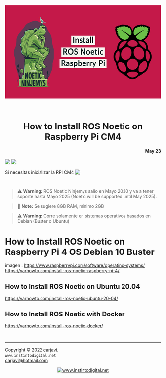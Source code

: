 <p align="center"><img src="./img/How-to-Install-ROS-Noetic-on-Raspberry-Pi-4.webp" height="300" alt=" " /></p>
<br>
<h1 align="center">How to Install ROS Noetic on Raspberry Pi CM4</h1> 
<h4 align="right">May 23</h4>

<img src="https://img.shields.io/badge/Hardware-Raspberry%20ver%204-red"/>
<img src="https://img.shields.io/badge/OS%20-Raspbian%20GNU%2FLinux%2010%20(buster)-yellowgreen"/>


<br>

Si necesitas inicializar la RPI CM4 
<a href="https://github.com/carjavi/RPI-CM4-getting-started">
<img  align="top" width="30"  src="https://cdn.jsdelivr.net/gh/devicons/devicon/icons/raspberrypi/raspberrypi-original.svg"></a> 


<br>


> :warning: **Warning:** ROS Noetic Ninjemys salio en Mayo 2020 y va a tener soporte hasta Mayo 2025 (Noetic will be supported until May 2025).

> :memo: **Note:** Se sugiere 8GB RAM, minimo 2GB

> :warning: **Warning:** Corre solamente en sistemas operativos basados en Debian (Buster o Ubuntu)


# How to Install ROS Noetic on Raspberry Pi 4 OS Debian 10 Buster
imagen : https://www.raspberrypi.com/software/operating-systems/
https://varhowto.com/install-ros-noetic-raspberry-pi-4/

## How to Install ROS Noetic on Ubuntu 20.04
https://varhowto.com/install-ros-noetic-ubuntu-20-04/

## How to Install ROS Noetic with Docker
https://varhowto.com/install-ros-noetic-docker/


<br>

---
Copyright &copy; 2022 [carjavi](https://github.com/carjavi). <br>
```www.instintodigital.net``` <br>
carjavi@hotmail.com <br>
<p align="center">
    <a href="https://instintodigital.net/" target="_blank"><img src="./img/developer.png" height="100" alt="www.instintodigital.net"/></a>
</p>
